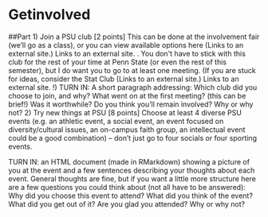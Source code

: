 # Getinvolved
##Part 1) Join a PSU club [2 points] 
This can be done at the involvement fair (we’ll go as a class), or you can view available options here
 (Links to an external site.)
Links to an external site.
.  You don't have to stick with this club for the rest of your time at Penn State (or even the rest of this semester), but I do want you to go to at least one meeting.  (If you are stuck for ideas, consider the Stat Club
 (Links to an external site.)
Links to an external site.
!)
TURN IN: A short paragraph addressing:
Which club did you choose to join, and why?
What went on at the first meeting? (this can be brief!)  Was it worthwhile?
Do you think you’ll remain involved?  Why or why not?
2) Try new things at PSU [8 points]
Choose at least 4 diverse PSU events (e.g. an athletic event, a social event, an event focused on diversity/cultural issues, an on-campus faith group, an intellectual event could be a good combination) – don’t just go to four socials or four sporting events.
 
TURN IN: an HTML document (made in RMarkdown) showing a picture of you at the event and a few sentences describing your thoughts about each event.
General thoughts are fine, but if you want a little more structure here are a few questions you could think about (not all have to be answered):
Why did you choose this event to attend?
What did you think of the event?
What did you get out of it?
Are you glad you attended?  Why or why not?
